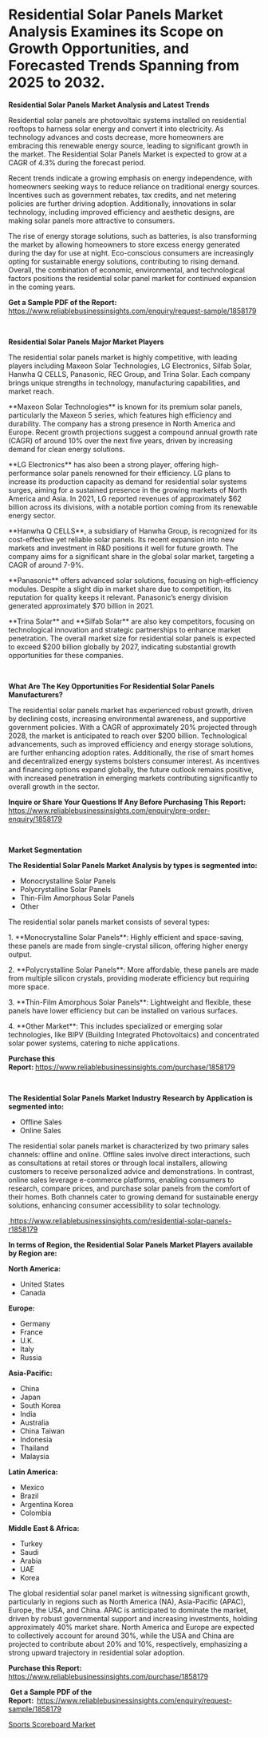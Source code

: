 <p><h1>Residential Solar Panels Market Analysis Examines its Scope on Growth Opportunities, and Forecasted Trends Spanning from 2025 to 2032.</h1></p><p><strong>Residential Solar Panels Market Analysis and Latest Trends</strong></p>
<p><p>Residential solar panels are photovoltaic systems installed on residential rooftops to harness solar energy and convert it into electricity. As technology advances and costs decrease, more homeowners are embracing this renewable energy source, leading to significant growth in the market. The Residential Solar Panels Market is expected to grow at a CAGR of 4.3% during the forecast period.  </p><p>Recent trends indicate a growing emphasis on energy independence, with homeowners seeking ways to reduce reliance on traditional energy sources. Incentives such as government rebates, tax credits, and net metering policies are further driving adoption. Additionally, innovations in solar technology, including improved efficiency and aesthetic designs, are making solar panels more attractive to consumers.  </p><p>The rise of energy storage solutions, such as batteries, is also transforming the market by allowing homeowners to store excess energy generated during the day for use at night. Eco-conscious consumers are increasingly opting for sustainable energy solutions, contributing to rising demand. Overall, the combination of economic, environmental, and technological factors positions the residential solar panel market for continued expansion in the coming years.</p></p>
<p><strong>Get a Sample PDF of the Report:&nbsp;</strong> <a href="https://www.reliablebusinessinsights.com/enquiry/request-sample/1858179?utm_campaign=3350&utm_medium=2&utm_source=Github&utm_content=ia&utm_term=06042025&utm_id=residential-solar-panels">https://www.reliablebusinessinsights.com/enquiry/request-sample/1858179</a></p>
<p>&nbsp;</p>
<p><strong>Residential Solar Panels Major Market Players</strong></p>
<p><p>The residential solar panels market is highly competitive, with leading players including Maxeon Solar Technologies, LG Electronics, Silfab Solar, Hanwha Q CELLS, Panasonic, REC Group, and Trina Solar. Each company brings unique strengths in technology, manufacturing capabilities, and market reach.</p><p>**Maxeon Solar Technologies** is known for its premium solar panels, particularly the Maxeon 5 series, which features high efficiency and durability. The company has a strong presence in North America and Europe. Recent growth projections suggest a compound annual growth rate (CAGR) of around 10% over the next five years, driven by increasing demand for clean energy solutions.</p><p>**LG Electronics** has also been a strong player, offering high-performance solar panels renowned for their efficiency. LG plans to increase its production capacity as demand for residential solar systems surges, aiming for a sustained presence in the growing markets of North America and Asia. In 2021, LG reported revenues of approximately $62 billion across its divisions, with a notable portion coming from its renewable energy sector.</p><p>**Hanwha Q CELLS**, a subsidiary of Hanwha Group, is recognized for its cost-effective yet reliable solar panels. Its recent expansion into new markets and investment in R&D positions it well for future growth. The company aims for a significant share in the global solar market, targeting a CAGR of around 7-9%.</p><p>**Panasonic** offers advanced solar solutions, focusing on high-efficiency modules. Despite a slight dip in market share due to competition, its reputation for quality keeps it relevant. Panasonic’s energy division generated approximately $70 billion in 2021.</p><p>**Trina Solar** and **Silfab Solar** are also key competitors, focusing on technological innovation and strategic partnerships to enhance market penetration. The overall market size for residential solar panels is expected to exceed $200 billion globally by 2027, indicating substantial growth opportunities for these companies.</p></p>
<p>&nbsp;</p>
<p><strong>What Are The Key Opportunities For Residential Solar Panels Manufacturers?</strong></p>
<p><p>The residential solar panels market has experienced robust growth, driven by declining costs, increasing environmental awareness, and supportive government policies. With a CAGR of approximately 20% projected through 2028, the market is anticipated to reach over $200 billion. Technological advancements, such as improved efficiency and energy storage solutions, are further enhancing adoption rates. Additionally, the rise of smart homes and decentralized energy systems bolsters consumer interest. As incentives and financing options expand globally, the future outlook remains positive, with increased penetration in emerging markets contributing significantly to overall growth in the sector.</p></p>
<p><strong>Inquire or Share Your Questions If Any Before Purchasing This Report:</strong> <a href="https://www.reliablebusinessinsights.com/enquiry/pre-order-enquiry/1858179?utm_campaign=3350&utm_medium=2&utm_source=Github&utm_content=ia&utm_term=06042025&utm_id=residential-solar-panels">https://www.reliablebusinessinsights.com/enquiry/pre-order-enquiry/1858179</a></p>
<p>&nbsp;</p>
<p><strong>Market Segmentation</strong></p>
<p><strong>The Residential Solar Panels Market Analysis by types is segmented into:</strong></p>
<p><ul><li>Monocrystalline Solar Panels</li><li>Polycrystalline Solar Panels</li><li>Thin-Film Amorphous Solar Panels</li><li>Other</li></ul></p>
<p><p>The residential solar panels market consists of several types: </p><p>1. **Monocrystalline Solar Panels**: Highly efficient and space-saving, these panels are made from single-crystal silicon, offering higher energy output.</p><p>2. **Polycrystalline Solar Panels**: More affordable, these panels are made from multiple silicon crystals, providing moderate efficiency but requiring more space.</p><p>3. **Thin-Film Amorphous Solar Panels**: Lightweight and flexible, these panels have lower efficiency but can be installed on various surfaces.</p><p>4. **Other Market**: This includes specialized or emerging solar technologies, like BIPV (Building Integrated Photovoltaics) and concentrated solar power systems, catering to niche applications.</p></p>
<p><strong>Purchase this Report:&nbsp;</strong><a href="https://www.reliablebusinessinsights.com/purchase/1858179?utm_campaign=3350&utm_medium=2&utm_source=Github&utm_content=ia&utm_term=06042025&utm_id=residential-solar-panels">https://www.reliablebusinessinsights.com/purchase/1858179</a></p>
<p>&nbsp;</p>
<p><strong>The Residential Solar Panels Market Industry Research by Application is segmented into:</strong></p>
<p><ul><li>Offline Sales</li><li>Online Sales</li></ul></p>
<p><p>The residential solar panels market is characterized by two primary sales channels: offline and online. Offline sales involve direct interactions, such as consultations at retail stores or through local installers, allowing customers to receive personalized advice and demonstrations. In contrast, online sales leverage e-commerce platforms, enabling consumers to research, compare prices, and purchase solar panels from the comfort of their homes. Both channels cater to growing demand for sustainable energy solutions, enhancing consumer accessibility to solar technology.</p></p>
<p><a href="https://www.reliablebusinessinsights.com/residential-solar-panels-r1858179?utm_campaign=3350&utm_medium=2&utm_source=Github&utm_content=ia&utm_term=06042025&utm_id=residential-solar-panels">&nbsp;https://www.reliablebusinessinsights.com/residential-solar-panels-r1858179</a></p>
<p><strong>In terms of Region, the Residential Solar Panels Market Players available by Region are:</strong></p>
<p>
    <p> <strong> North America: </strong>
        <ul>
            <li>United States</li>
            <li>Canada</li>
        </ul>
        </p> 
    <p> <strong> Europe: </strong>
        <ul>
            <li>Germany</li>
            <li>France</li>
            <li>U.K.</li>
            <li>Italy</li>
            <li>Russia</li>
        </ul>
        </p> 
    <p> <strong> Asia-Pacific: </strong>
        <ul>
            <li>China</li>
            <li>Japan</li>
            <li>South Korea</li>
            <li>India</li>
            <li>Australia</li>
            <li>China Taiwan</li>
            <li>Indonesia</li>
            <li>Thailand</li>
            <li>Malaysia</li>
        </ul>
        </p> 
    <p> <strong> Latin America: </strong>
        <ul>
            <li>Mexico</li>
            <li>Brazil</li>
            <li>Argentina Korea</li>
            <li>Colombia</li>
        </ul>
        </p> 
    <p> <strong> Middle East & Africa: </strong>
        <ul>
            <li>Turkey</li>
            <li>Saudi</li>
            <li>Arabia</li>
            <li>UAE</li>
            <li>Korea</li>
        </ul>
    </p>
    </p>
<p><p>The global residential solar panel market is witnessing significant growth, particularly in regions such as North America (NA), Asia-Pacific (APAC), Europe, the USA, and China. APAC is anticipated to dominate the market, driven by robust governmental support and increasing investments, holding approximately 40% market share. North America and Europe are expected to collectively account for around 30%, while the USA and China are projected to contribute about 20% and 10%, respectively, emphasizing a strong upward trajectory in residential solar adoption.</p></p>
<p><strong>Purchase this Report: </strong><a href="https://www.reliablebusinessinsights.com/purchase/1858179?utm_campaign=3350&utm_medium=2&utm_source=Github&utm_content=ia&utm_term=06042025&utm_id=residential-solar-panels">https://www.reliablebusinessinsights.com/purchase/1858179</a></p>
<p>&nbsp;<strong>Get a Sample PDF of the Report:&nbsp;&nbsp;</strong><a href="https://www.reliablebusinessinsights.com/enquiry/request-sample/1858179?utm_campaign=3350&utm_medium=2&utm_source=Github&utm_content=ia&utm_term=06042025&utm_id=residential-solar-panels">https://www.reliablebusinessinsights.com/enquiry/request-sample/1858179</a></p>
<p><strong></strong></p>
<p><p><a href="https://github.com/oeungcolesh0/Market-Research-Report-List-1/blob/main/sports-scoreboard-market.md?utm_campaign=3350&utm_medium=2&utm_source=Github&utm_content=ia&utm_term=06042025&utm_id=residential-solar-panels">Sports Scoreboard Market</a></p></p>